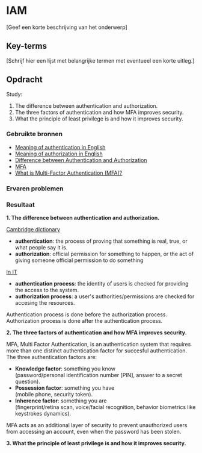 # IAM
[Geef een korte beschrijving van het onderwerp]

## Key-terms
[Schrijf hier een lijst met belangrijke termen met eventueel een korte uitleg.]

## Opdracht
Study:
1. The difference between authentication and authorization.
2. The three factors of authentication and how MFA improves security.
3. What the principle of least privilege is and how it improves security.

### Gebruikte bronnen
- [Meaning of authentication in English](https://dictionary.cambridge.org/dictionary/english/authentication)
- [Meaning of authorization in English
](https://dictionary.cambridge.org/dictionary/english/authorization)
- [Difference between Authentication and Authorization](https://www.geeksforgeeks.org/difference-between-authentication-and-authorization/)
- [MFA](https://csrc.nist.gov/glossary/term/mfa)
- [What is Multi-Factor Authentication (MFA)?](https://aws.amazon.com/what-is/mfa/)

### Ervaren problemen


### Resultaat
**1. The difference between authentication and authorization.**

<ins>Cambridge dictionary</ins>  
- **authentication**: the process of proving that something is real, true, or what people say it is.
- **authorization**: official permission for something to happen, or the act of giving someone official permission to do something  

<ins>In IT</ins>  
- **authentication process**: the identity of users is checked for providing the access to the system.
- **authorization process**: a user's authorities/permissions are checked for accesing the resources.

Authentication process is done before the authorization process.  
Authorization process is done after the authentication process.

**2. The three factors of authentication and how MFA improves security.**

MFA, Multi Factor Authentication, is an authentication system that requires more than one distinct authentication factor for succesful authentication.  
The three authentication factors are: 
- **Knowledge factor**: something you know  
(password/personal identification number [PIN], answer to a secret question).
- **Possession factor**: something you have  
(mobile phone, security token).
- **Inherence factor**: something you are  
(fingerprint/retina scan, voice/facial recognition, behavior biometrics like keystrokes dynamics).

MFA acts as an additional layer of security to prevent unauthorized users from accessing an account, even when the password has been stolen.

**3. What the principle of least privilege is and how it improves security.**
